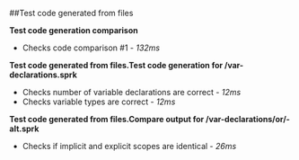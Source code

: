 ##Test code generated from files

**Test code generation comparison**
- Checks code comparison #1 - *132ms* 


**Test code generated from files.Test code generation for /var-declarations.sprk**
- Checks number of variable declarations are correct - *12ms* 
- Checks variable types are correct - *12ms* 


**Test code generated from files.Compare output for /var-declarations/or/-alt.sprk**
- Checks if implicit and explicit scopes are identical - *26ms* 


